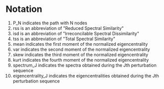 # Notation
1. P_N indicates the path with N nodes
2. rss is an abbreviation of "Reduced Spectral Similarity"
3. isd is an abbreviation of "Irreconcilable Spectral Dissimilarity"
4. tss is an abbreviation of "Total Spectral Similarity"
5. mean indicates the first moment of the normalized eigencentrality
6. var indicates the second moment of the normalized eigencentrality
7. skew indicates the third moment of the normalized eigencentrality
8. kurt indicates the fourth moment of the normalized eigencentrality
9. spectrum_J indicates the spectra obtained during the Jth perturbation sequence
10. eigencentrality_J indicates the eigencentralities obtained during the Jth perturbation sequence